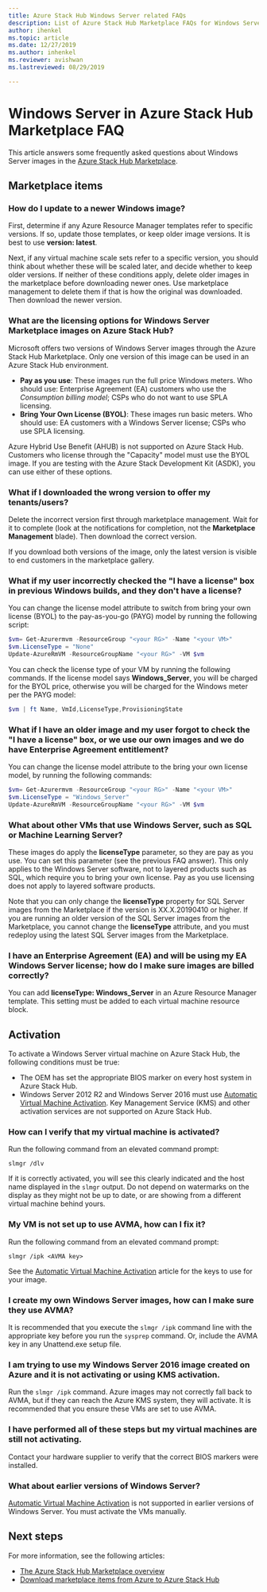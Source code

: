 ```yaml
---
title: Azure Stack Hub Windows Server related FAQs 
description: List of Azure Stack Hub Marketplace FAQs for Windows Server
author: ihenkel
ms.topic: article
ms.date: 12/27/2019
ms.author: inhenkel
ms.reviewer: avishwan
ms.lastreviewed: 08/29/2019

---
```


# Windows Server in Azure Stack Hub Marketplace FAQ

This article answers some frequently asked questions about Windows Server images in the [Azure Stack Hub Marketplace](azure-stack-marketplace.md).

## Marketplace items

### How do I update to a newer Windows image?

First, determine if any Azure Resource Manager templates refer to specific versions. If so, update those templates, or keep older image versions. It is best to use **version: latest**.

Next, if any virtual machine scale sets refer to a specific version, you should think about whether these will be scaled later, and decide whether to keep older versions. If neither of these conditions apply, delete older images in the marketplace before downloading newer ones. Use marketplace management to delete them if that is how the original was downloaded. Then download the newer version.

### What are the licensing options for Windows Server Marketplace images on Azure Stack Hub?

Microsoft offers two versions of Windows Server images through the Azure Stack Hub Marketplace. Only one version of this image can be used in an Azure Stack Hub environment.  

- **Pay as you use**: These images run the full price Windows meters.
   Who should use: Enterprise Agreement (EA) customers who use the *Consumption billing model*; CSPs who do not want to use SPLA licensing.
- **Bring Your Own License (BYOL)**: These images run basic meters.
   Who should use: EA customers with a Windows Server license; CSPs who use SPLA licensing.

Azure Hybrid Use Benefit (AHUB) is not supported on Azure Stack Hub. Customers who license through the "Capacity" model must use the BYOL image. If you are testing with the Azure Stack Development Kit (ASDK), you can use either of these options.

### What if I downloaded the wrong version to offer my tenants/users?

Delete the incorrect version first through marketplace management. Wait for it to complete (look at the notifications for completion, not the **Marketplace Management** blade). Then download the correct version.

If you download both versions of the image, only the latest version is visible to end customers in the marketplace gallery.

### What if my user incorrectly checked the "I have a license" box in previous Windows builds, and they don't have a license?

You can change the license model attribute to switch from bring your own license (BYOL) to the pay-as-you-go (PAYG) model by running the following script:

```powershell
$vm= Get-Azurermvm -ResourceGroup "<your RG>" -Name "<your VM>"
$vm.LicenseType = "None"
Update-AzureRmVM -ResourceGroupName "<your RG>" -VM $vm
```

You can check the license type of your VM by running the following commands. If the license model says **Windows_Server**, you will be charged for the BYOL price, otherwise you will be charged for the Windows meter per the PAYG model:

```powershell
$vm | ft Name, VmId,LicenseType,ProvisioningState
```

### What if I have an older image and my user forgot to check the "I have a license" box, or we use our own images and we do have Enterprise Agreement entitlement?

You can change the license model attribute to the bring your own license model, by running the following commands:

```powershell
$vm= Get-Azurermvm -ResourceGroup "<your RG>" -Name "<your VM>"
$vm.LicenseType = "Windows_Server"
Update-AzureRmVM -ResourceGroupName "<your RG>" -VM $vm
```

### What about other VMs that use Windows Server, such as SQL or Machine Learning Server?

These images do apply the **licenseType** parameter, so they are pay as you use. You can set this parameter (see the previous FAQ answer). This only applies to the Windows Server software, not to layered products such as SQL, which require you to bring your own license. Pay as you use licensing does not apply to layered software products.

Note that you can only change the **licenseType** property for SQL Server images from the Marketplace if the version is XX.X.20190410 or higher. If you are running an older version of the SQL Server images from the Marketplace, you cannot change the **licenseType** attribute, and you must redeploy using the latest SQL Server images from the Marketplace.

### I have an Enterprise Agreement (EA) and will be using my EA Windows Server license; how do I make sure images are billed correctly?

You can add **licenseType: Windows_Server** in an Azure Resource Manager template. This setting must be added to each virtual machine resource block.

## Activation

To activate a Windows Server virtual machine on Azure Stack Hub, the following conditions must be true:

- The OEM has set the appropriate BIOS marker on every host system in Azure Stack Hub.
- Windows Server 2012 R2 and Windows Server 2016 must use [Automatic Virtual Machine Activation](/previous-versions/windows/it-pro/windows-server-2012-R2-and-2012/dn303421(v=ws.11)). Key Management Service (KMS) and other activation services are not supported on Azure Stack Hub.

### How can I verify that my virtual machine is activated?

Run the following command from an elevated command prompt:

```shell
slmgr /dlv
```

If it is correctly activated, you will see this clearly indicated and the host name displayed in the `slmgr` output. Do not depend on watermarks on the display as they might not be up to date, or are showing from a different virtual machine behind yours.

### My VM is not set up to use AVMA, how can I fix it?

Run the following command from an elevated command prompt:

```shell
slmgr /ipk <AVMA key>
```

See the [Automatic Virtual Machine Activation](/previous-versions/windows/it-pro/windows-server-2012-R2-and-2012/dn303421(v=ws.11)) article for the keys to use for your image.

### I create my own Windows Server images, how can I make sure they use AVMA?

It is recommended that you execute the `slmgr /ipk` command line with the appropriate key before you run the `sysprep` command. Or, include the AVMA key in any Unattend.exe setup file.

### I am trying to use my Windows Server 2016 image created on Azure and it is not activating or using KMS activation.

Run the `slmgr /ipk` command. Azure images may not correctly fall back to AVMA, but if they can reach the Azure KMS system, they will activate. It is recommended that you ensure these VMs are set to use AVMA.

### I have performed all of these steps but my virtual machines are still not activating.

Contact your hardware supplier to verify that the correct BIOS markers were installed.

### What about earlier versions of Windows Server?

[Automatic Virtual Machine Activation](/previous-versions/windows/it-pro/windows-server-2012-R2-and-2012/dn303421(v=ws.11)) is not supported in earlier versions of Windows Server. You must activate the VMs manually.

## Next steps

For more information, see the following articles:

- [The Azure Stack Hub Marketplace overview](azure-stack-marketplace.md)
- [Download marketplace items from Azure to Azure Stack Hub](azure-stack-download-azure-marketplace-item.md)
